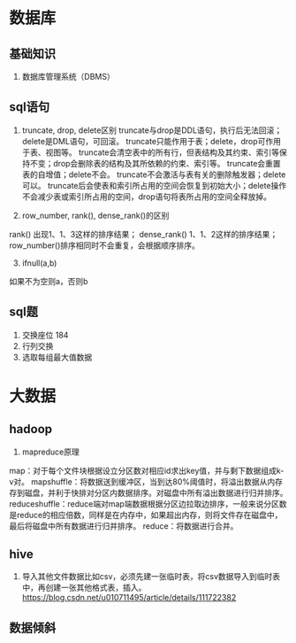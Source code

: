# 数据库

## 基础知识

1. 数据库管理系统（DBMS）

## sql语句

1. truncate, drop, delete区别
truncate与drop是DDL语句，执行后无法回滚；delete是DML语句，可回滚。
truncate只能作用于表；delete，drop可作用于表、视图等。
truncate会清空表中的所有行，但表结构及其约束、索引等保持不变；drop会删除表的结构及其所依赖的约束、索引等。
truncate会重置表的自增值；delete不会。
truncate不会激活与表有关的删除触发器；delete可以。
truncate后会使表和索引所占用的空间会恢复到初始大小；delete操作不会减少表或索引所占用的空间，drop语句将表所占用的空间全释放掉。

2. row_number, rank(), dense_rank()的区别

rank() 出现1、1、3这样的排序结果；
dense_rank() 1、1、2这样的排序结果；
row_number()排序相同时不会重复，会根据顺序排序。

3. ifnull(a,b)

如果不为空则a，否则b

## sql题

1. 交换座位 184
2. 行列交换
3. 选取每组最大值数据

# 大数据

## hadoop

1. mapreduce原理

map：对于每个文件块根据设立分区数对相应id求出key值，并与剩下数据组成k-v对。
mapshuffle：将数据送到缓冲区，当到达80%阈值时，将溢出数据从内存存到磁盘，并利于快排对分区内数据排序。对磁盘中所有溢出数据进行归并排序。
reduceshuffle：reduce端对map端数据根据分区边拉取边排序，一般来说分区数是reduce的相应倍数，同样是在内存中，如果超出内存，则将文件存在磁盘中，最后将磁盘中所有数据进行归并排序。
reduce：将数据进行合并。

## hive

1. 导入其他文件数据比如csv，必须先建一张临时表，将csv数据导入到临时表中，再创建一张其他格式表，插入。https://blog.csdn.net/u010711495/article/details/111722382

## 数据倾斜
